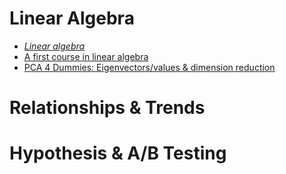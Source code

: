 

# Linear Algebra

- [<i>Linear algebra</i>](http://joshua.smcvt.edu/linearalgebra/)
- [A first course in linear algebra](http://linear.ups.edu/)
- [PCA 4 Dummies: Eigenvectors/values &amp; dimension reduction](https://georgemdallas.wordpress.com/2013/10/30/principal-component-analysis-4-dummies-eigenvectors-eigenvalues-and-dimension-reduction/)

# Relationships & Trends



# Hypothesis & A/B Testing

